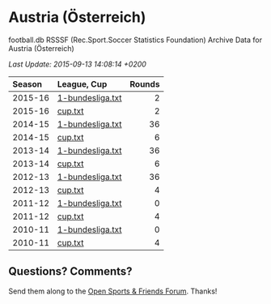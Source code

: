 
# Austria (Österreich)

football.db RSSSF (Rec.Sport.Soccer Statistics Foundation) Archive Data for
Austria (Österreich)

_Last Update: 2015-09-13 14:08:14 +0200_

| Season | League, Cup | Rounds |
|:------ | :---------- | -----: |
| 2015-16 | [1-bundesliga.txt](2015-16/1-bundesliga.txt) | 2 |
| 2015-16 | [cup.txt](2015-16/cup.txt) | 2 |
| 2014-15 | [1-bundesliga.txt](2014-15/1-bundesliga.txt) | 36 |
| 2014-15 | [cup.txt](2014-15/cup.txt) | 6 |
| 2013-14 | [1-bundesliga.txt](2013-14/1-bundesliga.txt) | 36 |
| 2013-14 | [cup.txt](2013-14/cup.txt) | 6 |
| 2012-13 | [1-bundesliga.txt](2012-13/1-bundesliga.txt) | 36 |
| 2012-13 | [cup.txt](2012-13/cup.txt) | 4 |
| 2011-12 | [1-bundesliga.txt](2011-12/1-bundesliga.txt) | 0 |
| 2011-12 | [cup.txt](2011-12/cup.txt) | 4 |
| 2010-11 | [1-bundesliga.txt](2010-11/1-bundesliga.txt) | 0 |
| 2010-11 | [cup.txt](2010-11/cup.txt) | 4 |



## Questions? Comments?

Send them along to the
[Open Sports & Friends Forum](http://groups.google.com/group/opensport).
Thanks!
